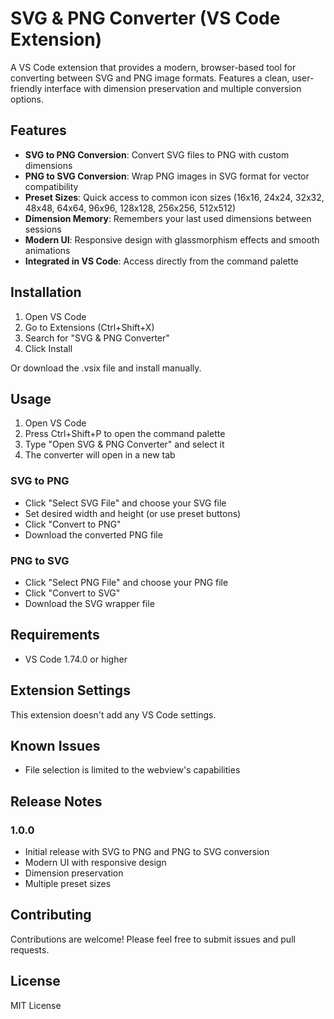 # SVG & PNG Converter (VS Code Extension)

A VS Code extension that provides a modern, browser-based tool for converting between SVG and PNG image formats. Features a clean, user-friendly interface with dimension preservation and multiple conversion options.

## Features

- **SVG to PNG Conversion**: Convert SVG files to PNG with custom dimensions
- **PNG to SVG Conversion**: Wrap PNG images in SVG format for vector compatibility
- **Preset Sizes**: Quick access to common icon sizes (16x16, 24x24, 32x32, 48x48, 64x64, 96x96, 128x128, 256x256, 512x512)
- **Dimension Memory**: Remembers your last used dimensions between sessions
- **Modern UI**: Responsive design with glassmorphism effects and smooth animations
- **Integrated in VS Code**: Access directly from the command palette

## Installation

1. Open VS Code
2. Go to Extensions (Ctrl+Shift+X)
3. Search for "SVG & PNG Converter"
4. Click Install

Or download the .vsix file and install manually.

## Usage

1. Open VS Code
2. Press Ctrl+Shift+P to open the command palette
3. Type "Open SVG & PNG Converter" and select it
4. The converter will open in a new tab

### SVG to PNG
- Click "Select SVG File" and choose your SVG file
- Set desired width and height (or use preset buttons)
- Click "Convert to PNG"
- Download the converted PNG file

### PNG to SVG
- Click "Select PNG File" and choose your PNG file
- Click "Convert to SVG"
- Download the SVG wrapper file

## Requirements

- VS Code 1.74.0 or higher

## Extension Settings

This extension doesn't add any VS Code settings.

## Known Issues

- File selection is limited to the webview's capabilities

## Release Notes

### 1.0.0
- Initial release with SVG to PNG and PNG to SVG conversion
- Modern UI with responsive design
- Dimension preservation
- Multiple preset sizes

## Contributing

Contributions are welcome! Please feel free to submit issues and pull requests.

## License

MIT License